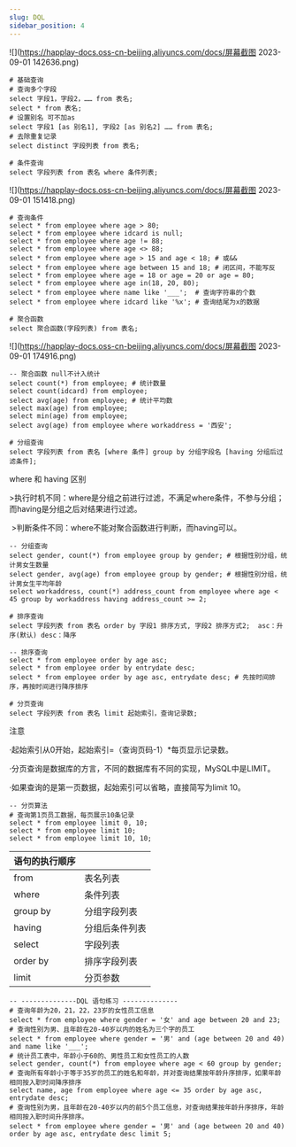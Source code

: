 ```yaml
---
slug: DQL
sidebar_position: 4
---
```



![](https://happlay-docs.oss-cn-beijing.aliyuncs.com/docs/屏幕截图 2023-09-01 142636.png)

```
# 基础查询
# 查询多个字段
select 字段1，字段2，…… from 表名;
select * from 表名;
# 设置别名 可不加as
select 字段1 [as 别名1], 字段2 [as 别名2] …… from 表名;
# 去除重复记录
select distinct 字段列表 from 表名;

# 条件查询
select 字段列表 from 表名 where 条件列表;
```

![](https://happlay-docs.oss-cn-beijing.aliyuncs.com/docs/屏幕截图 2023-09-01 151418.png)

```mysql
# 查询条件
select * from employee where age > 80;
select * from employee where idcard is null;
select * from employee where age != 88;
select * from employee where age <> 88;
select * from employee where age > 15 and age < 18; # 或&&
select * from employee where age between 15 and 18; # 闭区间，不能写反
select * from employee where age = 18 or age = 20 or age = 80;
select * from employee where age in(18, 20, 80);
select * from employee where name like '___';  # 查询字符串的个数
select * from employee where idcard like '%x'; # 查询结尾为x的数据
```

```
# 聚合函数
select 聚合函数(字段列表) from 表名;
```

![](https://happlay-docs.oss-cn-beijing.aliyuncs.com/docs/屏幕截图 2023-09-01 174916.png)

```mysql
-- 聚合函数 null不计入统计
select count(*) from employee; # 统计数量
select count(idcard) from employee;
select avg(age) from employee; # 统计平均数
select max(age) from employee;
select min(age) from employee;
select avg(age) from employee where workaddress = '西安';
```

```
# 分组查询
select 字段列表 from 表名 [where 条件] group by 分组字段名 [having 分组后过滤条件];
```

where 和 having 区别

​	>执行时机不同：where是分组之前进行过滤，不满足where条件，不参与分组；而having是分组之后对结果进行过滤。

​	>判断条件不同：where不能对聚合函数进行判断，而having可以。

```mysql
-- 分组查询
select gender, count(*) from employee group by gender; # 根据性别分组，统计男女生数量
select gender, avg(age) from employee group by gender; # 根据性别分组，统计男女生平均年龄
select workaddress, count(*) address_count from employee where age < 45 group by workaddress having address_count >= 2;
```

```
# 排序查询
select 字段列表 from 表名 order by 字段1 排序方式, 字段2 排序方式2;  asc：升序(默认) desc：降序
```

```mysql
-- 排序查询
select * from employee order by age asc;
select * from employee order by entrydate desc;
select * from employee order by age asc, entrydate desc; # 先按时间排序，再按时间进行降序排序
```

```
# 分页查询
select 字段列表 from 表名 limit 起始索引，查询记录数;

```

注意

·起始索引从0开始，起始索引=（查询页码-1）*每页显示记录数。

·分页查询是数据库的方言，不同的数据库有不同的实现，MySQL中是LIMIT。

·如果查询的是第一页数据，起始索引可以省略，直接简写为limit 10。

```mysql
-- 分页算法
# 查询第1页员工数据，每页展示10条记录
select * from employee limit 0, 10;
select * from employee limit 10;
select * from employee limit 10, 10;
```

| 语句的执行顺序 |                |
| -------------- | -------------- |
| from           | 表名列表       |
| where          | 条件列表       |
| group by       | 分组字段列表   |
| having         | 分组后条件列表 |
| select         | 字段列表       |
| order by       | 排序字段列表   |
| limit          | 分页参数       |

```mysql
-- --------------DQL 语句练习 --------------
# 查询年龄为20，21，22，23岁的女性员工信息
select * from employee where gender = '女' and age between 20 and 23;
# 查询性别为男、且年龄在20-40岁以内的姓名为三个字的员工
select * from employee where gender = '男' and (age between 20 and 40) and name like '___';
# 统计员工表中，年龄小于60的、男性员工和女性员工的人数
select gender, count(*) from employee where age < 60 group by gender;
# 查询所有年龄小于等于35岁的员工的姓名和年龄，并对查询结果按年龄升序排序，如果年龄相同按入职时间降序排序
select name, age from employee where age <= 35 order by age asc, entrydate desc;
# 查询性别为男，且年龄在20-40岁以内的前5个员工信息，对查询结果按年龄升序排序，年龄相同按入职时间升序排序。
select * from employee where gender = '男' and (age between 20 and 40) order by age asc, entrydate desc limit 5;
```

